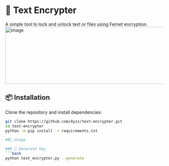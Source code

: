 # 🔐 Text Encrypter
A simple tool to lock and unlock text or files using Fernet encryption.
<img width="956" height="181" alt="image" src="https://github.com/user-attachments/assets/051deb2d-45f9-4f47-b64b-9a82266efb66" />

## 📦 Installation

Clone the repository and install dependencies:

```bash
git clone https://github.com/4yzz/text-encrypter.git
cd text-encrypter
python -m pip install -r requirements.txt

##🚀 Usage

### 🔑 Generate key
```bash
python text_encrypter.py --generate
